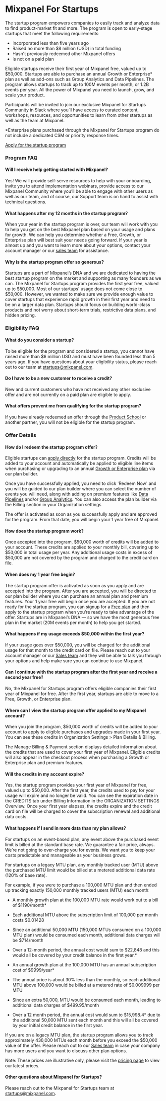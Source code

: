 # Mixpanel For Startups


The startup program empowers companies to easily track and analyze data to find product-market fit and more. The program is open to early-stage startups that meet the following requirements:

- Incorporated less than five years ago
- Raised no more than $8 million (USD) in total funding
- Hasn't previously redeemed other Mixpanel offers
- Is not on a paid plan

Eligible startups receive their first year of Mixpanel free, valued up to \$50,000. Startups are able to purchase an annual Growth or Enterprise* plan as well as add-ons such as Group Analytics and Data Pipelines. The program allows startups to track up to 100M events per month, or 1.2B events per year. All the power of Mixpanel you need to launch, grow, and scale your product.

Participants will be invited to join our exclusive Mixpanel for Startups Community in Slack where you’ll have access to curated content, workshops, resources, and opportunities to learn from other startups as well as the team at Mixpanel.

*Enterprise plans purchased through the Mixpanel for Startups program do not include a dedicated CSM or priority response times.

[Apply for the startup program](https://mixpanel.com/startups/)

### Program FAQ

#### Will I receive help getting started with Mixpanel?

Yes! We will provide self-serve resources to help with your onboarding, invite you to attend implementation webinars, provide access to our Mixpanel Community where you’ll be able to engage with other users as well as our team, and of course, our Support team is on hand to assist with technical questions.

#### What happens after my 12 months in the startup program?

When your year in the startup program is over, our team will work with you to help you get on the best Mixpanel plan based on your usage and plans for growth. We can help you determine whether a Free, Growth, or Enterprise plan will best suit your needs going forward. If your year is almost up and you want to learn more about your options, contact your account manager or our [sales team](https://mixpanel.com/contact-us/sales/) for assistance.

#### Why is the startup program offer so generous?

Startups are a part of Mixpanel’s DNA and we are dedicated to having the best startup program on the market and supporting as many founders as we can. The Mixpanel for Startups program provides the first year free, valued up to $50,000. Most of our startups' usage does not come close to \$50,000. However, we wanted to make sure we provide enough value to cover startups that experience rapid growth in their first year and need to be on a larger data plan. Startups should focus on building world-class products and not worry about short-term trials, restrictive data plans, and hidden pricing.

### Eligibility FAQ

#### What do you consider a startup?

To be eligible for the program and considered a startup, you cannot have raised more than $8 million USD and must have been founded less than 5 years ago. If you have questions about your eligibility status, please reach out to our team at startups@mixpanel.com.

#### Do I have to be a new customer to receive a credit?

New and current customers who have not received any other exclusive offer and are not currently on a paid plan are eligible to apply.

#### What offers prevent me from qualifying for the startup program?

If you have already redeemed an offer through the [Product School](https://mixpanel.com/productschool/) or another partner, you will not be eligible for the startup program.

### Offer Details

#### How do I redeem the startup program offer?

Eligible startups can [apply directly](https://mixpanel.com/startups-apply/) for the startup program. Credits will be added to your account and automatically be applied to eligible line items when purchasing or upgrading to an annual [Growth or Enterprise plan](https://mixpanel.com/pricing/#edit-plan) via our plan builder.

Once you have successfully applied, you need to click 'Redeem Now' and you will be guided to our plan builder where you can select the number of events you will need, along with adding on premium features like [Data Pipelines](https://mixpanel.com/data-pipeline/) and/or [Group Analytics](https://mixpanel.com/group-analytics/). You can also access the plan builder via the Billing section in your Organization settings.

The offer is activated as soon as you successfully apply and are approved for the program. From that date, you will begin your 1 year free of Mixpanel.

#### How does the startup program work?

Once accepted into the program, \$50,000 worth of credits will be added to your account. These credits are applied to your monthly bill, covering up to \$50,000 in total usage per year. Any additional usage costs in excess of \$50,000 are not covered by the program and charged to the credit card on file.

#### When does my 1 year free begin?

The startup program offer is activated as soon as you apply and are accepted into the program. After you are accepted, you will be directed to our plan builder where you can purchase an annual plan and premium features. Your 1 year free will begin once you are accepted. If you are not ready for the startup program, you can signup for a [Free plan](https://mixpanel.com/pricing/) and then apply to the startup program when you’re ready to take advantage of the offer. Startups are in Mixpanel’s DNA — so we have the most generous free plan in the market (20M events per month) to help you get started.

#### What happens if my usage exceeds \$50,000 within the first year?

If your usage goes over \$50,000, you will be charged for the additional usage for that month to the credit card on file. Please reach out to your account manager or our [Sales team](https://mixpanel.com/contact-us/sales/) and they will be able to talk you through your options and help make sure you can continue to use Mixpanel.

#### Can I continue with the startup program after the first year and receive a second year free?

No, the Mixpanel for Startups program offers eligible companies their first year of Mixpanel for free. After the first year, startups are able to move to a Free, Growth, or Enterprise plan.

#### Where can I view the startup program offer applied to my Mixpanel account?

When you join the program, \$50,000 worth of credits will be added to your account to apply to eligible purchases and upgrades made in your first year. You can see these credits in Organization Settings > Plan Details & Billing. 

The Manage Billing & Payment section displays detailed information about the credits that are used to cover your first year of Mixpanel. Eligible credits will also appear in the checkout process when purchasing a Growth or Enterprise plan and premium features.

#### Will the credits in my account expire?

Yes, the startup program provides your first year of Mixpanel for free, valued up to \$50,000. After the first year, the credits used to pay for your usage will expire and no longer be valid. You can see the expiration date in the CREDITS tab under Billing Information in the ORGANIZATION SETTINGS Overview. Once your first year elapses, the credits expire and the credit card on file will be charged to cover the subscription renewal and additional data costs.

#### What happens if I send in more data than my plan allows?

For startups on an event-based plan, any event above the purchased event limit is billed at the standard base rate. We guarantee a fair price, always. We’re not going to over-charge you for events. We want you to keep your costs predictable and manageable as your business grows.

For startups on a legacy MTU plan, any monthly tracked user (MTU) above the purchased MTU limit would be billed at a metered additional data rate (120% of base rate).

For example, if you were to purchase a 100,000 MTU plan and then ended up tracking exactly 150,000 monthly tracked users (MTU) each month:

- A monthly growth plan at the 100,000 MTU rate would work out to a bill of $1190/month*
- Each additional MTU above the subscription limit of 100,000 per month costs $0.01428
- Since an additional 50,000 MTU (150,000 MTUs consumed on a 100,000 MTU plan) would be consumed each month, additional data charges will be $714/month
- Over a 12-month period, the annual cost would sum to $22,848 and this would all be covered by your credit balance in the first year.*

- An annual growth plan at the 100,000 MTU has an annual subscription cost of $9999/year*
- The annual price is about 30% less than the monthly, so each additional MTU above 100,000 would be billed at a metered rate of $0.009999 per MTU
- Since an extra 50,000, MTU would be consumed each month, leading to additional data charges of $499.95/month
- Over a 12 month period, the annual cost would sum to $15,998.4* due to the additional 50,000 MTU sent each month and this will all be covered by your initial credit balance in the first year.

If you are on a legacy MTU plan, the startup program allows you to track approximately 430,000 MTUs each month before you exceed the \$50,000 value of the offer. Please reach out to our [Sales team](https://mixpanel.com/contact-us/sales/) in case your company has more users and you want to discuss other plan options.

Note: These prices are illustrative only, please visit the [pricing page](https://mixpanel.com/pricing/) to view our latest prices.

#### Other questions about Mixpanel for Startups?

Please reach out to the Mixpanel for Startups team at startups@mixpanel.com.
